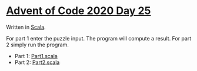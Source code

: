 # [Advent of Code 2020 Day 25](https://adventofcode.com/2020/day/25)

Written in [Scala](https://en.wikipedia.org/wiki/Scala_(programming_language)).

For part 1 enter the puzzle input. The program will compute a result.
For part 2 simply run the program.

  * Part 1: [Part1.scala](Part1.scala)
  * Part 2: [Part2.scala](Part2.scala)